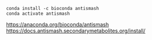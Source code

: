 ```
conda install -c bioconda antismash
conda activate antismash
```

https://anaconda.org/bioconda/antismash
https://docs.antismash.secondarymetabolites.org/install/
